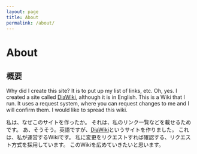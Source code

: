 ```yaml
---
layout: page
title: About
permalink: /about/
---
```


<h1>About</h1>
<h2>概要</h2>

Why did I create this site?
It is to put up my list of links, etc.
Oh, yes. I created a site called [DiaWiki](https://diawiki.github.io/), although it is in English.
This is a Wiki that I run.
It uses a request system, where you can request changes to me and I will confirm them.
I would like to spread this wiki.

私は、なぜこのサイトを作ったか。
それは、私のリンク一覧などを載せるためです。
あ、そうそう。英語ですが、[DiaWiki](https://diawiki.github.io/)というサイトを作りました。
これは、私が運営するWikiです。
私に変更をリクエストすれば確認する、リクエスト方式を採用しています。
このWikiを広めていきたいと思います。